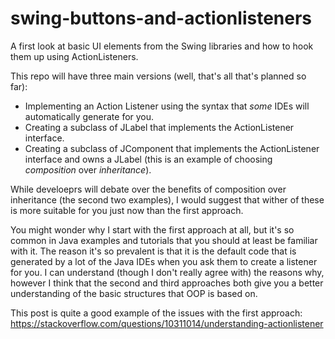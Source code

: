 # swing-buttons-and-actionlisteners
A first look at basic UI elements from the Swing libraries and how to hook them up using ActionListeners.

This repo will have three main versions (well, that's all that's planned so far):

- Implementing an Action Listener using the syntax that _some_ IDEs will automatically generate for you.
- Creating a subclass of JLabel that implements the ActionListener interface.
- Creating a subclass of JComponent that implements the ActionListener interface and owns a JLabel (this is an example of choosing _composition_ over _inheritance_).

While develoeprs will debate over the benefits of composition over inheritance (the second two examples), I would suggest that wither of these is more suitable for you just now than the first approach. 

You might wonder why I start with the first approach at all, but it's so common in Java examples and tutorials that you should at least be familiar with it. The reason it's so prevalent is that it is the default code that is generated by a lot of the Java IDEs when you ask them to create a listener for you. I can understand (though I don't really agree with) the reasons why, however I think that the second and third approaches both give you a better understanding of the basic structures that OOP is based on. 

This post is quite a good example of the issues with the first approach: https://stackoverflow.com/questions/10311014/understanding-actionlistener

